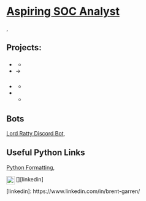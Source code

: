 <h1> <br/> <a href="https://www.linkedin.com/in/brent-garren//">Aspiring SOC Analyst</h1></a>, <a 
<p>
<h2>Projects:</h2>

- ###
  - 
- 
  ->
- ###
  - 
- 
  -
<h2>Bots</h2> <p>
  <a href="https://github.com/brentgarren/Lord-Ratty-Bot">Lord Ratty Discord Bot</a>,
<p>
<h2> Useful Python Links</h2>
  <a href="https://peps.python.org/pep-0008">Python Formatting</a>,
  
[<img align="left" alt="Brentgarren | LinkedIn" width="22px" src="https://cdn.jsdelivr.net/npm/simple-icons@v3/icons/linkedin.svg" />][linkedin]
<p>
[linkedin]: https://www.linkedin.com/in/brent-garren/

<!--
**brentgarren/brentgarren** is a ✨ _special_ ✨ repository because its `README.md` (this file) appears on your GitHub profile.

Here are some ideas to get you started:

- 🔭 I’m currently working on ...
- 🌱 I’m currently learning ...
- 👯 I’m looking to collaborate on ...
- 🤔 I’m looking for help with ...
- 💬 Ask me about ...
- 📫 How to reach me: ...
- 😄 Pronouns: ...
- ⚡ Fun fact: ...
-->
